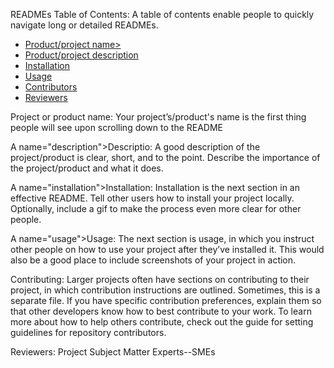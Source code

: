 READMEs 
Table of Contents: A table of contents enable people to quickly navigate long or detailed READMEs.
<ul>
  <li><a href="#name">Product/project name></a></li>
  <li><a href="#description">Product/project description</a></li>
  <li><a href="#installation">Installation</a></li>
  <li><a href="#usage">Usage</a></li>
  <li><a href="contributors">Contributors</a></li>
  <li><a href="reviewers">Reviewers</a></li>
</ul>

<A name="name">Project or product name</A>: Your project’s/product's name is the first thing people will see upon scrolling down to the README

A name="description">Descriptio</A>: A good description of the project/product is clear, short, and to the point. Describe the importance of the project/product  and what it does.

A name="installation">Installation</a>: Installation is the next section in an effective README. Tell other users how to install your project locally. Optionally, include a gif to make the process even more clear for other people.

A name="usage">Usage</a>: The next section is usage, in which you instruct other people on how to use your project after they’ve installed it. This would also be a good place to include screenshots of your project in action.

<A name="contributors">Contributing</a>: Larger projects often have sections on contributing to their project, in which contribution instructions are outlined. Sometimes, this is a separate file. If you have specific contribution preferences, explain them so that other developers know how to best contribute to your work. To learn more about how to help others contribute, check out the guide for setting guidelines for repository contributors.

<A name="reviewers">Reviewers: Project Subject Matter Experts--SMEs</a>
</ul>
